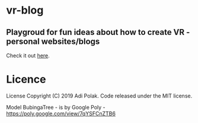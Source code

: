 # vr-blog

## Playgroud for fun ideas about how to create VR - personal websites/blogs


Check it out [here](https://adi-polak.dev/).

# Licence

License
Copyright (C) 2019 Adi Polak. Code released under the MIT license.

Model BubingaTree - is by Google Poly - https://poly.google.com/view/7qYSFCnZTB6
